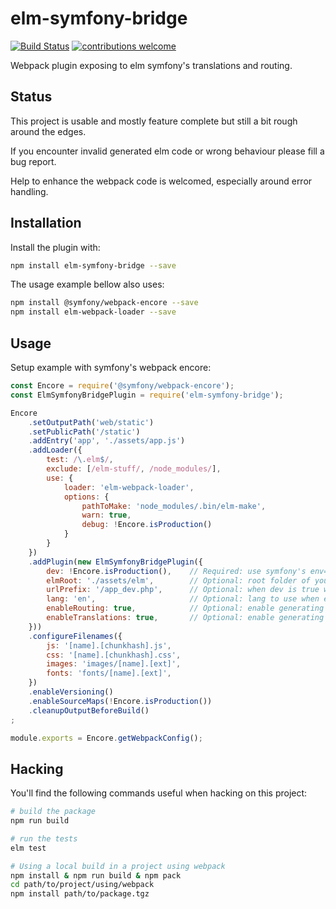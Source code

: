# elm-symfony-bridge

[![Build Status](https://travis-ci.org/mdevlamynck/elm-symfony-bridge.svg?branch=master)](https://travis-ci.org/mdevlamynck/elm-symfony-bridge)
[![contributions welcome](https://img.shields.io/badge/contributions-welcome-brightgreen.svg?style=flat)](https://github.com/mdevlamynck/elm-symfony-bridge/issues)

Webpack plugin exposing to elm symfony's translations and routing.

## Status

This project is usable and mostly feature complete but still a bit rough around the edges.

If you encounter invalid generated elm code or wrong behaviour please fill a bug report.

Help to enhance the webpack code is welcomed, especially around error handling.

## Installation

Install the plugin with:

```bash
npm install elm-symfony-bridge --save
```

The usage example bellow also uses:
```bash
npm install @symfony/webpack-encore --save
npm install elm-webpack-loader --save
```

## Usage

Setup example with symfony's webpack encore:

```js
const Encore = require('@symfony/webpack-encore');
const ElmSymfonyBridgePlugin = require('elm-symfony-bridge');

Encore
    .setOutputPath('web/static')
    .setPublicPath('/static')
    .addEntry('app', './assets/app.js')
    .addLoader({
        test: /\.elm$/,
        exclude: [/elm-stuff/, /node_modules/],
        use: {
            loader: 'elm-webpack-loader',
            options: {
                pathToMake: 'node_modules/.bin/elm-make',
                warn: true,
                debug: !Encore.isProduction()
            }
        }
    })
    .addPlugin(new ElmSymfonyBridgePlugin({
        dev: !Encore.isProduction(),    // Required: use symfony's env=dev or env=prod
        elmRoot: './assets/elm',        // Optional: root folder of your elm code, defaults to '/assets/elm'
        urlPrefix: '/app_dev.php',      // Optional: when dev is true which prefix to use when generating urls, defaults to '/app_dev.php'
        lang: 'en',                     // Optional: lang to use when exporting translations, defaults to 'en'
        enableRouting: true,            // Optional: enable generating routes, defaults to true
        enableTranslations: true,       // Optional: enable generating translations, defaults to true
    }))
    .configureFilenames({
        js: '[name].[chunkhash].js',
        css: '[name].[chunkhash].css',
        images: 'images/[name].[ext]',
        fonts: 'fonts/[name].[ext]',
    })
    .enableVersioning()
    .enableSourceMaps(!Encore.isProduction())
    .cleanupOutputBeforeBuild()
;

module.exports = Encore.getWebpackConfig();
```

## Hacking

You'll find the following commands useful when hacking on this project:

```bash
# build the package
npm run build

# run the tests
elm test

# Using a local build in a project using webpack
npm install & npm run build & npm pack
cd path/to/project/using/webpack
npm install path/to/package.tgz
```
